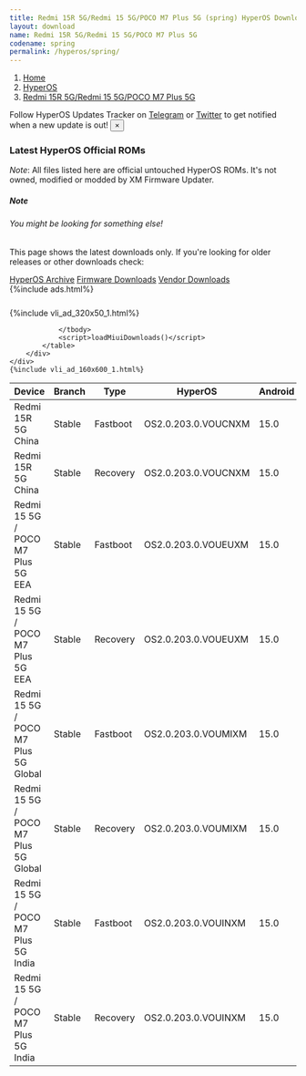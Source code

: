 ```yaml
---
title: Redmi 15R 5G/Redmi 15 5G/POCO M7 Plus 5G (spring) HyperOS Downloads
layout: download
name: Redmi 15R 5G/Redmi 15 5G/POCO M7 Plus 5G
codename: spring
permalink: /hyperos/spring/
---
```

<nav aria-label="breadcrumb">
    <ol class="breadcrumb">
        <li class="breadcrumb-item"><a href="/">Home</a></li>
        <li class="breadcrumb-item"><a href="/hyperos/">HyperOS</a></li>
        <li class="breadcrumb-item active" aria-current="page"><a href="/hyperos/spring/">Redmi 15R 5G/Redmi 15 5G/POCO M7 Plus 5G</a></li>
    </ol>
</nav>
<div class="alert alert-primary alert-dismissible fade show" role="alert">
    Follow HyperOS Updates Tracker on <a href="https://t.me/MIUIUpdatesTracker" class="alert-link">Telegram</a>
     or <a href="https://twitter.com/MiFwUpdater" class="alert-link">Twitter</a> to get notified when a new update is out!
    <button type="button" class="close" data-dismiss="alert" aria-label="Close">
        <span aria-hidden="true">&times;</span>
    </button>
</div>

### Latest HyperOS Official ROMs
*Note*: All files listed here are official untouched HyperOS ROMs. It's not owned, modified or modded by XM Firmware Updater.
<div class="card">
  <div class="card-body">
    <h5 class="card-title">Note</h5>
    <h6 class="card-subtitle mb-2 text-muted">You might be looking for something else!</h6>
    <p class="card-text">This page shows the latest downloads only.
     If you're looking for older releases or other downloads check:</p>
    <a href="/archive/hyperos/spring/" class="card-link">HyperOS Archive</a>
    <a href="/firmware/spring/" class="card-link">Firmware Downloads</a>
    <a href="/vendor/spring/" class="card-link">Vendor Downloads</a>
  </div>
</div>
{%include ads.html%}
<div class="row justify-content-center">
    <div class="col-10">
        <div class="table-responsive-md" style="margin-top: 25px;">
            {%include vli_ad_320x50_1.html%}
            <table id="miui" class="display dt-responsive nowrap compact table table-striped table-hover table-sm">
                <thead class="thead-dark">
                    <tr>
                        <th data-ref="device">Device</th>
                        <th data-ref="branch">Branch</th>
                        <th data-ref="type">Type</th>
                        <th data-ref="miui">HyperOS</th>
                        <th data-ref="android">Android</th>
                        <th data-ref="size">Size</th>
                        <th data-ref="size">Date</th>
                        <th data-ref="link">Link</th>
                    </tr>
                </thead>
                <tbody>
                <tr><td>Redmi 15R 5G China</td><td>Stable</td><td>Fastboot</td><td>OS2.0.203.0.VOUCNXM</td><td>15.0</td><td>7.4 GB</td><td>2025-08-28</td><td><a href="/hyperos/spring/stable/OS2.0.203.0.VOUCNXM/">Download</a></td></tr>
<tr><td>Redmi 15R 5G China</td><td>Stable</td><td>Recovery</td><td>OS2.0.203.0.VOUCNXM</td><td>15.0</td><td>5.4 GB</td><td>2025-08-29</td><td><a href="/hyperos/spring/stable/OS2.0.203.0.VOUCNXM/">Download</a></td></tr>
<tr><td>Redmi 15 5G / POCO M7 Plus 5G EEA</td><td>Stable</td><td>Fastboot</td><td>OS2.0.203.0.VOUEUXM</td><td>15.0</td><td>7.4 GB</td><td>2025-08-19</td><td><a href="/hyperos/spring/stable/OS2.0.203.0.VOUEUXM/">Download</a></td></tr>
<tr><td>Redmi 15 5G / POCO M7 Plus 5G EEA</td><td>Stable</td><td>Recovery</td><td>OS2.0.203.0.VOUEUXM</td><td>15.0</td><td>4.7 GB</td><td>2025-08-22</td><td><a href="/hyperos/spring/stable/OS2.0.203.0.VOUEUXM/">Download</a></td></tr>
<tr><td>Redmi 15 5G / POCO M7 Plus 5G Global</td><td>Stable</td><td>Fastboot</td><td>OS2.0.203.0.VOUMIXM</td><td>15.0</td><td>7.6 GB</td><td>2025-07-30</td><td><a href="/hyperos/spring/stable/OS2.0.203.0.VOUMIXM/">Download</a></td></tr>
<tr><td>Redmi 15 5G / POCO M7 Plus 5G Global</td><td>Stable</td><td>Recovery</td><td>OS2.0.203.0.VOUMIXM</td><td>15.0</td><td>4.7 GB</td><td>2025-08-08</td><td><a href="/hyperos/spring/stable/OS2.0.203.0.VOUMIXM/">Download</a></td></tr>
<tr><td>Redmi 15 5G / POCO M7 Plus 5G India</td><td>Stable</td><td>Fastboot</td><td>OS2.0.203.0.VOUINXM</td><td>15.0</td><td>6.4 GB</td><td>2025-08-07</td><td><a href="/hyperos/spring/stable/OS2.0.203.0.VOUINXM/">Download</a></td></tr>
<tr><td>Redmi 15 5G / POCO M7 Plus 5G India</td><td>Stable</td><td>Recovery</td><td>OS2.0.203.0.VOUINXM</td><td>15.0</td><td>4.4 GB</td><td>2025-08-27</td><td><a href="/hyperos/spring/stable/OS2.0.203.0.VOUINXM/">Download</a></td></tr>

                </tbody>
                <script>loadMiuiDownloads()</script>
            </table>
        </div>
    </div>
    {%include vli_ad_160x600_1.html%}
</div>
